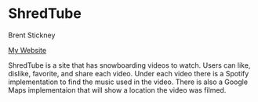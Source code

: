 # ShredTube
Brent Stickney

[My Website](https://shredtube.onrender.com)

ShredTube is a site that has snowboarding videos to watch.
Users can like, dislike, favorite, and share each video.
Under each video there is a Spotify implementation to find
the music used in the video. There is also a Google Maps
implementaion that will show a location the video was filmed.

